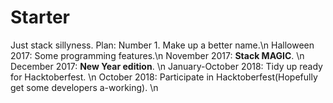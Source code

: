 # Starter
Just stack sillyness.
Plan:
Number 1. Make up a better name.\n
Halloween 2017: Some programming features.\n
November 2017: **Stack MAGIC**. \n
December 2017: **New Year edition**. \n
January-October 2018: Tidy up ready for Hacktoberfest. \n
October 2018: Participate in Hacktoberfest(Hopefully get some developers a-working). \n

